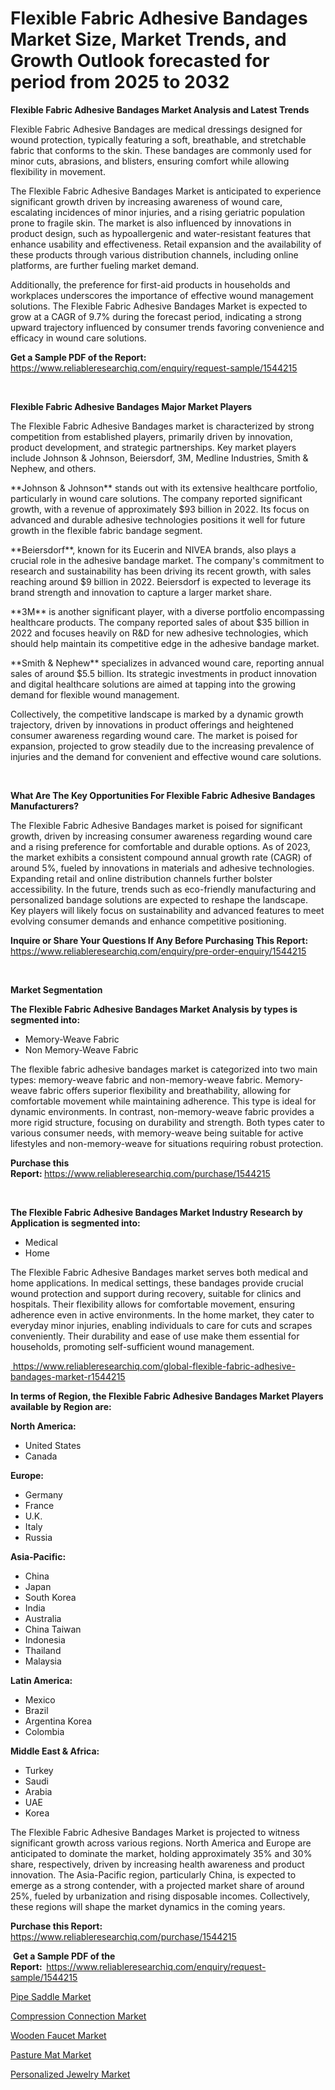 <p><h1>Flexible Fabric Adhesive Bandages Market Size, Market Trends, and Growth Outlook forecasted for period from 2025 to 2032</h1></p><p><strong>Flexible Fabric Adhesive Bandages Market Analysis and Latest Trends</strong></p>
<p><p>Flexible Fabric Adhesive Bandages are medical dressings designed for wound protection, typically featuring a soft, breathable, and stretchable fabric that conforms to the skin. These bandages are commonly used for minor cuts, abrasions, and blisters, ensuring comfort while allowing flexibility in movement.</p><p>The Flexible Fabric Adhesive Bandages Market is anticipated to experience significant growth driven by increasing awareness of wound care, escalating incidences of minor injuries, and a rising geriatric population prone to fragile skin. The market is also influenced by innovations in product design, such as hypoallergenic and water-resistant features that enhance usability and effectiveness. Retail expansion and the availability of these products through various distribution channels, including online platforms, are further fueling market demand.</p><p>Additionally, the preference for first-aid products in households and workplaces underscores the importance of effective wound management solutions. The Flexible Fabric Adhesive Bandages Market is expected to grow at a CAGR of 9.7% during the forecast period, indicating a strong upward trajectory influenced by consumer trends favoring convenience and efficacy in wound care solutions.</p></p>
<p><strong>Get a Sample PDF of the Report:&nbsp;</strong> <a href="https://www.reliableresearchiq.com/enquiry/request-sample/1544215?utm_campaign=1087&utm_medium=2&utm_source=Github&utm_content=ia&utm_term=04042025&utm_id=flexible-fabric-adhesive-bandages">https://www.reliableresearchiq.com/enquiry/request-sample/1544215</a></p>
<p>&nbsp;</p>
<p><strong>Flexible Fabric Adhesive Bandages Major Market Players</strong></p>
<p><p>The Flexible Fabric Adhesive Bandages market is characterized by strong competition from established players, primarily driven by innovation, product development, and strategic partnerships. Key market players include Johnson & Johnson, Beiersdorf, 3M, Medline Industries, Smith & Nephew, and others.</p><p>**Johnson & Johnson** stands out with its extensive healthcare portfolio, particularly in wound care solutions. The company reported significant growth, with a revenue of approximately $93 billion in 2022. Its focus on advanced and durable adhesive technologies positions it well for future growth in the flexible fabric bandage segment.</p><p>**Beiersdorf**, known for its Eucerin and NIVEA brands, also plays a crucial role in the adhesive bandage market. The company's commitment to research and sustainability has been driving its recent growth, with sales reaching around $9 billion in 2022. Beiersdorf is expected to leverage its brand strength and innovation to capture a larger market share.</p><p>**3M** is another significant player, with a diverse portfolio encompassing healthcare products. The company reported sales of about $35 billion in 2022 and focuses heavily on R&D for new adhesive technologies, which should help maintain its competitive edge in the adhesive bandage market. </p><p>**Smith & Nephew** specializes in advanced wound care, reporting annual sales of around $5.5 billion. Its strategic investments in product innovation and digital healthcare solutions are aimed at tapping into the growing demand for flexible wound management.</p><p>Collectively, the competitive landscape is marked by a dynamic growth trajectory, driven by innovations in product offerings and heightened consumer awareness regarding wound care. The market is poised for expansion, projected to grow steadily due to the increasing prevalence of injuries and the demand for convenient and effective wound care solutions.</p></p>
<p>&nbsp;</p>
<p><strong>What Are The Key Opportunities For Flexible Fabric Adhesive Bandages Manufacturers?</strong></p>
<p><p>The Flexible Fabric Adhesive Bandages market is poised for significant growth, driven by increasing consumer awareness regarding wound care and a rising preference for comfortable and durable options. As of 2023, the market exhibits a consistent compound annual growth rate (CAGR) of around 5%, fueled by innovations in materials and adhesive technologies. Expanding retail and online distribution channels further bolster accessibility. In the future, trends such as eco-friendly manufacturing and personalized bandage solutions are expected to reshape the landscape. Key players will likely focus on sustainability and advanced features to meet evolving consumer demands and enhance competitive positioning.</p></p>
<p><strong>Inquire or Share Your Questions If Any Before Purchasing This Report:</strong> <a href="https://www.reliableresearchiq.com/enquiry/pre-order-enquiry/1544215?utm_campaign=1087&utm_medium=2&utm_source=Github&utm_content=ia&utm_term=04042025&utm_id=flexible-fabric-adhesive-bandages">https://www.reliableresearchiq.com/enquiry/pre-order-enquiry/1544215</a></p>
<p>&nbsp;</p>
<p><strong>Market Segmentation</strong></p>
<p><strong>The Flexible Fabric Adhesive Bandages Market Analysis by types is segmented into:</strong></p>
<p><ul><li>Memory-Weave Fabric</li><li>Non Memory-Weave Fabric</li></ul></p>
<p><p>The flexible fabric adhesive bandages market is categorized into two main types: memory-weave fabric and non-memory-weave fabric. Memory-weave fabric offers superior flexibility and breathability, allowing for comfortable movement while maintaining adherence. This type is ideal for dynamic environments. In contrast, non-memory-weave fabric provides a more rigid structure, focusing on durability and strength. Both types cater to various consumer needs, with memory-weave being suitable for active lifestyles and non-memory-weave for situations requiring robust protection.</p></p>
<p><strong>Purchase this Report:&nbsp;</strong><a href="https://www.reliableresearchiq.com/purchase/1544215?utm_campaign=1087&utm_medium=2&utm_source=Github&utm_content=ia&utm_term=04042025&utm_id=flexible-fabric-adhesive-bandages">https://www.reliableresearchiq.com/purchase/1544215</a></p>
<p>&nbsp;</p>
<p><strong>The Flexible Fabric Adhesive Bandages Market Industry Research by Application is segmented into:</strong></p>
<p><ul><li>Medical</li><li>Home</li></ul></p>
<p><p>The Flexible Fabric Adhesive Bandages market serves both medical and home applications. In medical settings, these bandages provide crucial wound protection and support during recovery, suitable for clinics and hospitals. Their flexibility allows for comfortable movement, ensuring adherence even in active environments. In the home market, they cater to everyday minor injuries, enabling individuals to care for cuts and scrapes conveniently. Their durability and ease of use make them essential for households, promoting self-sufficient wound management.</p></p>
<p><a href="https://www.reliableresearchiq.com/global-flexible-fabric-adhesive-bandages-market-r1544215?utm_campaign=1087&utm_medium=2&utm_source=Github&utm_content=ia&utm_term=04042025&utm_id=flexible-fabric-adhesive-bandages">&nbsp;https://www.reliableresearchiq.com/global-flexible-fabric-adhesive-bandages-market-r1544215</a></p>
<p><strong>In terms of Region, the Flexible Fabric Adhesive Bandages Market Players available by Region are:</strong></p>
<p>
    <p> <strong> North America: </strong>
        <ul>
            <li>United States</li>
            <li>Canada</li>
        </ul>
        </p> 
    <p> <strong> Europe: </strong>
        <ul>
            <li>Germany</li>
            <li>France</li>
            <li>U.K.</li>
            <li>Italy</li>
            <li>Russia</li>
        </ul>
        </p> 
    <p> <strong> Asia-Pacific: </strong>
        <ul>
            <li>China</li>
            <li>Japan</li>
            <li>South Korea</li>
            <li>India</li>
            <li>Australia</li>
            <li>China Taiwan</li>
            <li>Indonesia</li>
            <li>Thailand</li>
            <li>Malaysia</li>
        </ul>
        </p> 
    <p> <strong> Latin America: </strong>
        <ul>
            <li>Mexico</li>
            <li>Brazil</li>
            <li>Argentina Korea</li>
            <li>Colombia</li>
        </ul>
        </p> 
    <p> <strong> Middle East & Africa: </strong>
        <ul>
            <li>Turkey</li>
            <li>Saudi</li>
            <li>Arabia</li>
            <li>UAE</li>
            <li>Korea</li>
        </ul>
    </p>
    </p>
<p><p>The Flexible Fabric Adhesive Bandages Market is projected to witness significant growth across various regions. North America and Europe are anticipated to dominate the market, holding approximately 35% and 30% share, respectively, driven by increasing health awareness and product innovation. The Asia-Pacific region, particularly China, is expected to emerge as a strong contender, with a projected market share of around 25%, fueled by urbanization and rising disposable incomes. Collectively, these regions will shape the market dynamics in the coming years.</p></p>
<p><strong>Purchase this Report: </strong><a href="https://www.reliableresearchiq.com/purchase/1544215?utm_campaign=1087&utm_medium=2&utm_source=Github&utm_content=ia&utm_term=04042025&utm_id=flexible-fabric-adhesive-bandages">https://www.reliableresearchiq.com/purchase/1544215</a></p>
<p>&nbsp;<strong>Get a Sample PDF of the Report:&nbsp;&nbsp;</strong><a href="https://www.reliableresearchiq.com/enquiry/request-sample/1544215?utm_campaign=1087&utm_medium=2&utm_source=Github&utm_content=ia&utm_term=04042025&utm_id=flexible-fabric-adhesive-bandages">https://www.reliableresearchiq.com/enquiry/request-sample/1544215</a></p>
<p><strong></strong></p>
<p><p><a href="https://github.com/borsiflorsfa/Market-Research-Report-List-1/blob/main/pipe-saddle-market.md?utm_campaign=1087&utm_medium=2&utm_source=Github&utm_content=ia&utm_term=04042025&utm_id=flexible-fabric-adhesive-bandages">Pipe Saddle Market</a></p><p><a href="https://github.com/larotnanonhx/Market-Research-Report-List-1/blob/main/compression-connection-market.md?utm_campaign=1087&utm_medium=2&utm_source=Github&utm_content=ia&utm_term=04042025&utm_id=flexible-fabric-adhesive-bandages">Compression Connection Market</a></p><p><a href="https://github.com/bibzmuiko/Market-Research-Report-List-1/blob/main/wooden-faucet-market.md?utm_campaign=1087&utm_medium=2&utm_source=Github&utm_content=ia&utm_term=04042025&utm_id=flexible-fabric-adhesive-bandages">Wooden Faucet Market</a></p><p><a href="https://github.com/linnuripat/Market-Research-Report-List-1/blob/main/pasture-mat-market.md?utm_campaign=1087&utm_medium=2&utm_source=Github&utm_content=ia&utm_term=04042025&utm_id=flexible-fabric-adhesive-bandages">Pasture Mat Market</a></p><p><a href="https://github.com/kelttnandan9/Market-Research-Report-List-1/blob/main/personalized-jewelry-market.md?utm_campaign=1087&utm_medium=2&utm_source=Github&utm_content=ia&utm_term=04042025&utm_id=flexible-fabric-adhesive-bandages">Personalized Jewelry Market</a></p></p>